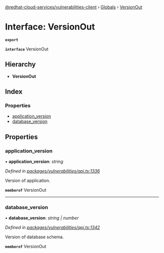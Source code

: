 [@redhat-cloud-services/vulnerabilities-client](../README.md) › [Globals](../globals.md) › [VersionOut](versionout.md)

# Interface: VersionOut

**`export`** 

**`interface`** VersionOut

## Hierarchy

* **VersionOut**

## Index

### Properties

* [application_version](versionout.md#application_version)
* [database_version](versionout.md#database_version)

## Properties

###  application_version

• **application_version**: *string*

*Defined in [packages/vulnerabilities/api.ts:1336](https://github.com/Hyperkid123/javascript-clients/blob/master/packages/vulnerabilities/api.ts#L1336)*

Version of application.

**`memberof`** VersionOut

___

###  database_version

• **database_version**: *string | number*

*Defined in [packages/vulnerabilities/api.ts:1342](https://github.com/Hyperkid123/javascript-clients/blob/master/packages/vulnerabilities/api.ts#L1342)*

Version of database schema.

**`memberof`** VersionOut
